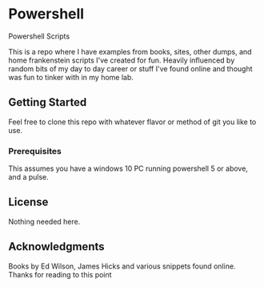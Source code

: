 # Powershell
Powershell Scripts

This is a repo where I have examples from books, sites, other dumps, and home frankenstein scripts I've created for fun. Heavily influenced by random bits of my day to day career or stuff I've found online and thought was fun to tinker with in my home lab.

## Getting Started

Feel free to clone this repo with whatever flavor or method of git you like to use. 

### Prerequisites

This assumes you have a windows 10 PC running powershell 5 or above, and a pulse. 

## License

Nothing needed here. 

## Acknowledgments

Books by Ed Wilson, James Hicks and various snippets found online.
Thanks for reading to this point
